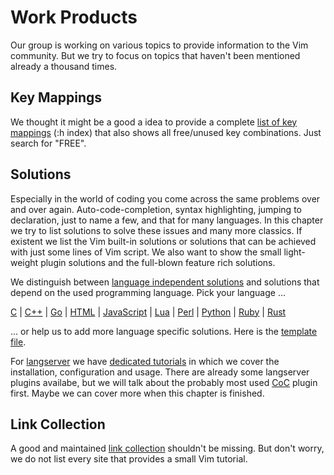 # Work Products
Our group is working on various topics to provide information to the Vim community. But we try to focus on topics that
haven't been mentioned already a thousand times.

## Key Mappings
We thought it might be a good a idea to provide a complete [list of key mappings](keymappings/keymappings.md) (:h index)
that also shows all free/unused key combinations. Just search for "FREE".

## Solutions
Especially in the world of coding you come across the same problems over and over again. Auto-code-completion, syntax
highlighting, jumping to declaration, just to name a few, and that for many languages. In this chapter we try to list
solutions to solve these issues and many more classics. If existent we list the Vim built-in solutions or solutions that
can be achieved with just some lines of Vim script. We also want to show the small light-weight plugin solutions and the
full-blown feature rich solutions.

We distinguish between [language independent solutions](solutions/_language_independent.md) and solutions that depend on
the used programming language. Pick your language ...

[C](solutions/c.md) | [C++](solutions/c++.md) | [Go](solutions/go.md) | [HTML](solutions/html.md) |
[JavaScript](solutions/javascript.md) | [Lua](solutions/lua.md) | [Perl](solutions/perl.md) |
[Python](solutions/python.md) | [Ruby](solutions/ruby.md) | [Rust](solutions/rust.md)

... or help us to add more language specific solutions. Here is the [template file](solutions/_template.md).

For [langserver](https://langserver.org) we have [dedicated tutorials](solutions/langserver.md) in which we cover the
installation, configuration and usage. There are already some langserver plugins availabe, but we will talk about the
probably most used [CoC](solutions/coc.md) plugin first. Maybe we can cover more when this chapter is finished.

## Link Collection
A good and maintained [link collection](linkcollection/linkcollection.md) shouldn't be missing. But don't worry, we do
not list every site that provides a small Vim tutorial.
